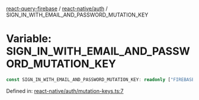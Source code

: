 [react-query-firebase](../../../modules.md) / [react-native/auth](../index.md) / SIGN\_IN\_WITH\_EMAIL\_AND\_PASSWORD\_MUTATION\_KEY

# Variable: SIGN\_IN\_WITH\_EMAIL\_AND\_PASSWORD\_MUTATION\_KEY

```ts
const SIGN_IN_WITH_EMAIL_AND_PASSWORD_MUTATION_KEY: readonly ["FIREBASE", "AUTH", "SIGN_IN_WITH_EMAIL_AND_PASSWORD_MUTATION"];
```

Defined in: [react-native/auth/mutation-keys.ts:7](https://github.com/vpishuk/react-query-firebase/blob/47ed1ecd8b83d68dd4237e8eb73f6aa6dea2c1fa/react-native/auth/mutation-keys.ts#L7)
